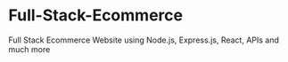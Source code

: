 # Full-Stack-Ecommerce
Full Stack Ecommerce Website using Node.js, Express.js, React, APIs and much more
